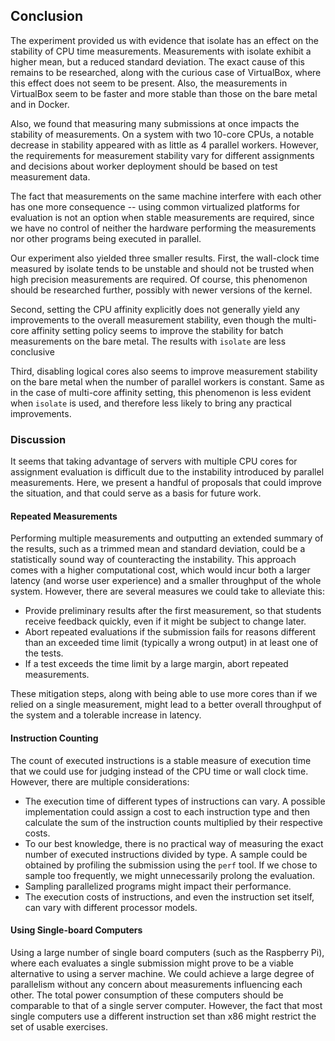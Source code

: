 ## Conclusion

The experiment provided us with evidence that isolate has an effect on the 
stability of CPU time measurements. Measurements with isolate exhibit a higher 
mean, but a reduced standard deviation. The exact cause of this remains to be 
researched, along with the curious case of VirtualBox, where this effect does 
not seem to be present. Also, the measurements in VirtualBox seem to be faster 
and more stable than those on the bare metal and in Docker.

Also, we found that measuring many submissions at once impacts the stability of 
measurements. On a system with two 10-core CPUs, a notable decrease in stability 
appeared with as little as 4 parallel workers. However, the requirements for 
measurement stability vary for different assignments and decisions about worker 
deployment should be based on test measurement data.

The fact that measurements on the same machine interfere with each other has one 
more consequence -- using common virtualized platforms for evaluation is not an 
option when stable measurements are required, since we have no control of 
neither the hardware performing the measurements nor other programs being 
executed in parallel.

Our experiment also yielded three smaller results. First, the wall-clock time 
measured by isolate tends to be unstable and should not be trusted when high 
precision measurements are required. Of course, this phenomenon should be 
researched further, possibly with newer versions of the kernel.

Second, setting the CPU affinity explicitly does not generally yield any 
improvements to the overall measurement stability, even though the multi-core 
affinity setting policy seems to improve the stability for batch measurements on 
the bare metal. The results with `isolate` are less conclusive

Third, disabling logical cores also seems to improve measurement stability on 
the bare metal when the number of parallel workers is constant. Same as in the 
case of multi-core affinity setting, this phenomenon is less evident when
`isolate` is used, and therefore less likely to bring any practical 
improvements.

### Discussion

It seems that taking advantage of servers with multiple CPU cores for assignment 
evaluation is difficult due to the instability introduced by parallel 
measurements. Here, we present a handful of proposals that could improve the 
situation, and that could serve as a basis for future work.

#### Repeated Measurements

Performing multiple measurements and outputting an extended summary of the 
results, such as a trimmed mean and standard deviation, could be a statistically 
sound way of counteracting the instability. This approach comes with a higher 
computational cost, which would incur both a larger latency (and worse user 
experience) and a smaller throughput of the whole system. However, there are 
several measures we could take to alleviate this:

- Provide preliminary results after the first measurement, so that students 
  receive feedback quickly, even if it might be subject to change later.
- Abort repeated evaluations if the submission fails for reasons different than 
  an exceeded time limit (typically a wrong output) in at least one of the 
  tests.
- If a test exceeds the time limit by a large margin, abort repeated 
  measurements.

These mitigation steps, along with being able to use more cores than if we 
relied on a single measurement, might lead to a better overall throughput of the 
system and a tolerable increase in latency.

#### Instruction Counting

The count of executed instructions is a stable measure of execution time that we 
could use for judging instead of the CPU time or wall clock time. However, there 
are multiple considerations:

- The execution time of different types of instructions can vary. A possible 
  implementation could assign a cost to each instruction type and then calculate 
  the sum of the instruction counts multiplied by their respective costs. 
- To our best knowledge, there is no practical way of measuring the exact number 
  of executed instructions divided by type. A sample could be obtained by 
  profiling the submission using the `perf` tool. If we chose to sample too 
  frequently, we might unnecessarily prolong the evaluation.
- Sampling parallelized programs might impact their performance.
- The execution costs of instructions, and even the instruction set itself, can 
  vary with different processor models.

#### Using Single-board Computers

Using a large number of single board computers (such as the Raspberry Pi), where 
each evaluates a single submission might prove to be a viable alternative to 
using a server machine. We could achieve a large degree of parallelism without 
any concern about measurements influencing each other. The total power 
consumption of these computers should be comparable to that of a single server 
computer. However, the fact that most single computers use a different 
instruction set than x86 might restrict the set of usable exercises.
